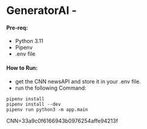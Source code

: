 # GeneratorAI - 

#### Pre-req:
- Python 3.11
- Pipenv
- .env file 

#### How to Run: 
- get the CNN newsAPI and store it in your .env file.
- run the following Command:

``` shell
pipenv install
pipenv install --dev
pipenv run python3 -m app.main
```
CNN=33a9c0f6166943b0976254affe94213f
